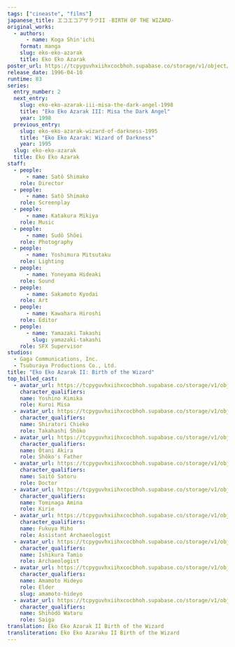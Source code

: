 ```yaml
---
tags: ["cineaste", "films"]
japanese_title: エコエコアザラクII -BIRTH OF THE WIZARD-
original_works:
  - authors:
      - name: Koga Shin'ichi
    format: manga
    slug: eko-eko-azarak
    title: Eko Eko Azarak
poster_url: https://tcpyguvhxiihxcocbhoh.supabase.co/storage/v1/object/public/godzilla-cineaste-public/content/films/eko-eko-azarak-ii-birth-of-the-wizard-1996/posters/eko-eko-azarak-ii-birth-of-the-wizard-1996.jpg
release_date: 1996-04-10
runtime: 83
series:
  entry_number: 2
  next_entry:
    slug: eko-eko-azarak-iii-misa-the-dark-angel-1998
    title: "Eko Eko Azarak III: Misa the Dark Angel"
    year: 1998
  previous_entry:
    slug: eko-eko-azarak-wizard-of-darkness-1995
    title: "Eko Eko Azarak: Wizard of Darkness"
    year: 1995
  slug: eko-eko-azarak
  title: Eko Eko Azarak
staff:
  - people:
      - name: Satô Shimako
    role: Director
  - people:
      - name: Satô Shimako
    role: Screenplay
  - people:
      - name: Katakura Mikiya
    role: Music
  - people:
      - name: Sudô Shôei
    role: Photography
  - people:
      - name: Yoshimura Mitsutaku
    role: Lighting
  - people:
      - name: Yoneyama Hideaki
    role: Sound
  - people:
      - name: Sakamoto Kyodai
    role: Art
  - people:
      - name: Kawahara Hiroshi
    role: Editor
  - people:
      - name: Yamazaki Takashi
        slug: yamazaki-takashi
    role: SFX Supervisor
studios:
  - Gaga Communications, Inc.
  - Tsuburaya Productions Co., Ltd.
title: "Eko Eko Azarak II: Birth of the Wizard"
top_billed_cast:
  - avatar_url: https://tcpyguvhxiihxcocbhoh.supabase.co/storage/v1/object/public/godzilla-cineaste-public/content/films/eko-eko-azarak-ii-birth-of-the-wizard-1996/cast-avatars/kimika-yoshino-0.jpg
    character_qualifiers:
    name: Yoshino Kimika
    role: Kuroi Misa
  - avatar_url: https://tcpyguvhxiihxcocbhoh.supabase.co/storage/v1/object/public/godzilla-cineaste-public/content/films/eko-eko-azarak-ii-birth-of-the-wizard-1996/cast-avatars/chieko-shiratori-0.jpg
    character_qualifiers:
    name: Shiratori Chieko
    role: Takahashi Shôko
  - avatar_url: https://tcpyguvhxiihxcocbhoh.supabase.co/storage/v1/object/public/godzilla-cineaste-public/content/films/eko-eko-azarak-ii-birth-of-the-wizard-1996/cast-avatars/akira-otani-0.jpg
    character_qualifiers:
    name: Ôtani Akira
    role: Shôko's Father
  - avatar_url: https://tcpyguvhxiihxcocbhoh.supabase.co/storage/v1/object/public/godzilla-cineaste-public/content/films/eko-eko-azarak-ii-birth-of-the-wizard-1996/cast-avatars/satoru-saito-0.jpg
    character_qualifiers:
    name: Saitô Satoru
    role: Doctor
  - avatar_url: https://tcpyguvhxiihxcocbhoh.supabase.co/storage/v1/object/public/godzilla-cineaste-public/content/films/eko-eko-azarak-ii-birth-of-the-wizard-1996/cast-avatars/amina-tominaga-0.jpg
    character_qualifiers:
    name: Tominaga Amina
    role: Kirie
  - avatar_url: https://tcpyguvhxiihxcocbhoh.supabase.co/storage/v1/object/public/godzilla-cineaste-public/content/films/eko-eko-azarak-ii-birth-of-the-wizard-1996/cast-avatars/miho-fukuya-0.jpg
    character_qualifiers:
    name: Fukuya Miho
    role: Assistant Archaeologist
  - avatar_url: https://tcpyguvhxiihxcocbhoh.supabase.co/storage/v1/object/public/godzilla-cineaste-public/content/films/eko-eko-azarak-ii-birth-of-the-wizard-1996/cast-avatars/tamio-ishikura-0.jpg
    character_qualifiers:
    name: Ishikura Tamio
    role: Archaeologist
  - avatar_url: https://tcpyguvhxiihxcocbhoh.supabase.co/storage/v1/object/public/godzilla-cineaste-public/content/films/eko-eko-azarak-ii-birth-of-the-wizard-1996/cast-avatars/hideyo-amamoto-0.jpg
    character_qualifiers:
    name: Amamoto Hideyo
    role: Elder
    slug: amamoto-hideyo
  - avatar_url: https://tcpyguvhxiihxcocbhoh.supabase.co/storage/v1/object/public/godzilla-cineaste-public/content/films/eko-eko-azarak-ii-birth-of-the-wizard-1996/cast-avatars/wataru-hosodo-0.jpg
    character_qualifiers:
    name: Shihôdô Wataru
    role: Saiga
translation: Eko Eko Azarak II Birth of the Wizard
transliteration: Eko Eko Azaraku II Birth of the Wizard
---
```

